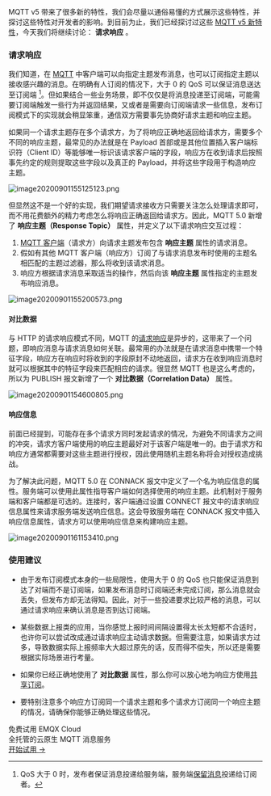 MQTT v5 带来了很多新的特性，我们会尽量以通俗易懂的方式展示这些特性，并探讨这些特性对开发者的影响。到目前为止，我们已经探讨过这些 [MQTT v5 新特性](https://www.emqx.com/zh/mqtt/mqtt5)，今天我们将继续讨论： **请求响应** 。

### 请求响应

我们知道，在 [MQTT](https://www.emqx.com/zh/mqtt-guide) 中客户端可以向指定主题发布消息，也可以订阅指定主题以接收感兴趣的消息。在明确有人订阅的情况下，大于 0 的 QoS 可以保证消息送达至订阅端 [^1]。但如果结合一些业务场景，即不仅仅是将消息投递至订阅端，可能需要订阅端触发一些行为并返回结果，又或者是需要向订阅端请求一些信息，发布订阅模式下的实现就会稍显笨重，通信双方需要事先协商好请求主题和响应主题。

如果同一个请求主题存在多个请求方，为了将响应正确地返回给请求方，需要多个不同的响应主题，最常见的办法就是在 Payload 首部或是其他位置插入客户端标识符（Client ID）等能够唯一标识该请求客户端的字段，响应方在收到请求后按照事先约定的规则提取这些字段以及真正的 Payload，并将这些字段用于构造响应主题。

![image20200901155125123.png](https://assets.emqx.com/images/69291346e45e2e0d3ccb0ad455d9378e.png)

但显然这不是一个好的实现，我们期望请求接收方只需要关注怎么处理请求即可，而不用花费额外的精力考虑怎么将响应正确返回给请求方。因此，MQTT 5.0 新增了 **响应主题（Response Topic）** 属性，并定义了以下请求响应交互过程：

1. [MQTT 客户端](https://www.emqx.com/zh/blog/mqtt-client-tools)（请求方）向请求主题发布包含 **响应主题** 属性的请求消息。
2. 假如有其他 MQTT 客户端（响应方）订阅了与请求消息发布时使用的主题名相匹配的主题过滤器，那么将收到该请求消息。
3. 响应方根据请求消息采取适当的操作，然后向该 **响应主题** 属性指定的主题发布响应消息。

![image20200901155200573.png](https://assets.emqx.com/images/2a9ac9bf360343097e9f6264bb4dd106.png)

#### 对比数据

与 HTTP 的请求响应模式不同，MQTT 的[请求响应](https://www.emqx.com/zh/blog/mqtt5-request-response)是异步的，这带来了一个问题，即响应消息与请求消息如何关联。最常用的办法就是在请求消息中携带一个特征字段，响应方在响应时将收到的字段原封不动地返回，请求方在收到响应消息时就可以根据其中的特征字段来匹配相应的请求。很显然 MQTT 也是这么考虑的，所以为 PUBLISH 报文新增了一个 **对比数据（Correlation Data）** 属性。

![image20200901154600805.png](https://assets.emqx.com/images/70e08cb4bcc0343ad5cd98fb4fbebe99.png)

#### 响应信息

前面已经提到，可能存在多个请求方同时发起请求的情况，为避免不同请求方之间的冲突，请求方客户端使用的响应主题最好对于该客户端是唯一的。由于请求方和响应方通常都需要对这些主题进行授权，因此使用随机主题名称将会对授权造成挑战。

为了解决此问题，MQTT 5.0 在 CONNACK 报文中定义了一个名为响应信息的属性。服务端可以使用此属性指导客户端如何选择使用的响应主题。此机制对于服务端和客户端都是可选的。连接时，客户端通过设置 CONNECT 报文中的请求响应信息属性来请求服务端发送响应信息。这会导致服务端在 CONNACK 报文中插入响应信息属性，请求方可以使用响应信息来构建响应主题。

![image20200901161153410.png](https://assets.emqx.com/images/59b495acf6b75924c8392035d802484e.png)

### 使用建议

- 由于发布订阅模式本身的一些局限性，使用大于 0 的 QoS 也只能保证消息到达了对端而不是订阅端，如果发布消息时订阅端还未完成订阅，那么消息就会丢失，但发布方却无法得知。因此，对于一些投递要求比较严格的消息，可以通过请求响应来确认消息是否到达订阅端。

- 某些数据上报类的应用，当你感觉上报时间间隔设置得太长太短都不合适时，也许你可以尝试改成通过请求响应主动请求数据。但需要注意，如果请求方过多，导致数据实际上报频率大大超过原先的话，反而得不偿失，所以还是需要根据实际场景进行考量。

- 如果你已经正确地使用了 **对比数据** 属性，那么你可以放心地为响应方使用[共享订阅](https://www.emqx.com/zh/blog/introduction-to-mqtt5-protocol-shared-subscription)。
- 要特别注意多个响应方订阅同一个请求主题和多个请求方订阅同一个响应主题的情况，请确保你能够正确处理这些情况。

[^1]: QoS 大于 0 时，发布者保证消息投递给服务端，服务端[保留消息](https://www.emqx.com/zh/blog/message-retention-and-message-expiration-interval-of-emqx-mqtt5-broker)投递给订阅者。


<section class="promotion">
    <div>
        免费试用 EMQX Cloud
        <div class="is-size-14 is-text-normal has-text-weight-normal">全托管的云原生 MQTT 消息服务</div>
    </div>
    <a href="https://accounts-zh.emqx.com/signup?continue=https://cloud.emqx.com/console/deployments/0?oper=new" class="button is-gradient px-5">开始试用 →</a >
</section>
